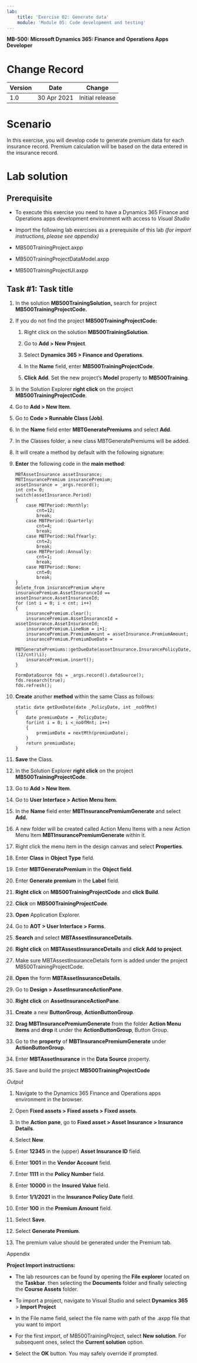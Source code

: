 ```yaml
---
lab:
    title: 'Exercise 02: Generate data'
    module: 'Module 05: Code development and testing'
---
```


**MB-500: Microsoft Dynamics 365: Finance and Operations Apps Developer**


Change Record
=============

| Version | Date        | Change                                                                                                                                                                                           |
|---------|-------------|--------------------------------------------------------------------------------------------------------------------------------------------------------------------------------------------------|
| 1.0     | 30 Apr 2021 | Initial release                                                                                                                                                                                  |


Scenario
========

In this exercise, you will develop code to generate premium data for each
insurance record. Premium calculation will be based on the data entered in the
insurance record.

Lab solution
============

Prerequisite
------------

-   To execute this exercise you need to have a Dynamics 365 Finance and
    Operations apps development environment with access to *Visual
    Studio*

-   Import the following lab exercises as a prerequisite of this lab *(for
    import instructions, please see appendix)*

-   MB500TrainingProject.axpp

-   MB500TrainingProjectDataModel.axpp

-   MB500TrainingProjectUI.axpp

Task \#1: Task title
--------------------

1.  In the solution **MB500TrainingSolution,** search for project
    **MB500TrainingProjectCode.**

2.  If you do not find the project **MB500TrainingProjectCode:**

    1.  Right click on the solution **MB500TrainingSolution**.

    2.  Go to **Add \> New Project**.

    3.  Select **Dynamics 365 \> Finance and Operations**.

    4.  In the **Name** field, enter **MB500TrainingProjectCode**.

    5.  **Click Add**. Set the new project’s **Model** property to **MB500Training**.


3.  In the Solution Explorer **right click** on the project
    **MB500TrainingProjectCode**.

4.  Go to **Add \> New Item**.

5.  Go to **Code \> Runnable Class (Job)**.

6.  In the **Name** field enter **MBTGeneratePremiums** and select **Add**.

7.  In the Classes folder, a new class MBTGeneratePremiums will be added.

8.  It will create a method by default with the following signature:

9.  **Enter** the following code in the **main method**:
  
		MBTAssetInsurance assetInsurance;
		MBTInsurancePremium insurancePremium;
		assetInsurance = _args.record();
		int cnt= 0;
		switch(assetInsurance.Period)
		{
			case MBTPeriod::Monthly:
				cnt=12;
				break;
			case MBTPeriod::Quarterly:
				cnt=4;
				break;
			case MBTPeriod::HalfYearly:
				cnt=2;
				break;
			case MBTPeriod::Annually:
				cnt=1;
				break;
			case MBTPeriod::None:
				cnt=0;
				break;
		}
		delete_from insurancePremium where insurancePremium.AssetInsuranceId ==
		assetInsurance.AssetInsuranceId;
		for (int i = 0; i < cnt; i++)
		{
			insurancePremium.clear();
			insurancePremium.AssetInsuranceId = assetInsurance.AssetInsuranceId;
			insurancePremium.LineNum = i+1;
			insurancePremium.PremiumAmount = assetInsurance.PremiumAmount;
			insurancePremium.PremiumDueDate =
			MBTGeneratePremiums::getDueDate(assetInsurance.InsurancePolicyDate,(12/cnt)\i);
			insurancePremium.insert();
		}

		FormDataSource fds = _args.record().dataSource();
		fds.research(true);
		fds.refresh();


10. **Create** another **method** within the same Class as follows:

		static date getDueDate(date _PolicyDate, int _noOfMnt)
		{
			date premiumDate = _PolicyDate;
			for(int i = 0; i <_noOfMnt; i++)
			{
				premiumDate = nextMth(premiumDate);
			}
			return premiumDate;
		}

11. **Save** the Class.

12. In the Solution Explorer **right click** on the project
    **MB500TrainingProjectCode**.

13. Go to **Add \> New Item**.

14. Go to **User Interface \> Action Menu Item**.

15. In the **Name** field enter **MBTInsurancePremiumGenerate** and select
    **Add.**

16. A new folder will be created called Action Menu Items with a new Action Menu
    Item **MBTInsurancePremiumGenerate** within it.

17. Right click the menu item in the design canvas and select **Properties**.

18. Enter **Class** in **Object Type** field.

19. Enter **MBTGeneratePremium** in the **Object field**.

20. Enter **Generate premium** in the **Label** field.

21. **Right click** on **MB500TrainingProjectCode** and **click Build**.

22. **Click** on **MB500TrainingProjectCode**.

23. **Open** Application Explorer.

24. Go to **AOT \> User Interface \> Forms**.

25. **Search** and select **MBTAssestInsuranceDetails**.

26. **Right click** on **MBTAssestInsuranceDetails** and **click Add to
    project**.

27. Make sure MBTAssestInsuranceDetails form is added under the project
    MB500TrainingProjectCode.

28. **Open** the form **MBTAssetInsuranceDetails**.

29. Go to **Design \> AssetInsuranceActionPane**.

30. **Right click** on **AssetInsuranceActionPane**.

31. **Create** a new **ButtonGroup**, **ActionButtonGroup**.

32. **Drag MBTInsurancePremiumGenerate** from the folder **Action Menu Items**
    and **drop** it under the **ActionButtonGroup**, Button Group.

33. Go to the **property** of **MBTInsurancePremiumGenerate** under
    **ActionButtonGroup**.

34. Enter **MBTAssetInsurance** in the **Data Source** property.

35. Save and build the project **MB500TrainingProjectCode**

*Output*

1.  Navigate to the Dynamics 365 Finance and Operations apps environment in the
    browser.

2.  Open **Fixed assets \> Fixed assets \> Fixed assets**.

3.  In the **Action pane**, go to **Fixed asset \> Asset Insurance \> Insurance
    Details**.

4.  Select **New**.

5.  Enter **12345** in the (upper) **Asset Insurance ID** field.

6.  Enter **1001** in the **Vendor Account** field.

7.  Enter **1111** in the **Policy Number** field.

8.  Enter **10000** in the **Insured Value** field.

9.  Enter **1/1/2021** in the **Insurance Policy Date** field.

10. Enter **100** in the **Premium Amount** field.

11. Select **Save**.

12. Select **Generate Premium**.

13. The premium value should be generated under the Premium tab.

Appendix 

**Project Import instructions:**  

-  The lab resources can be found by opening the **File explorer** located on the **Taskbar**. then selecting the **Documents** folder and finally selecting the **Course Assets** folder.

-   To import a project, navigate to Visual Studio and select **Dynamics 365**
    \> **Import Project** 

-   In the File name field, select the file name with path of the .axpp file
    that you want to import 

-   For the first import, of MB500TrainingProject, select **New solution**. For
    subsequent ones, select the **Current solution** option.

-   Select the **OK** button. You may safely override if prompted.
